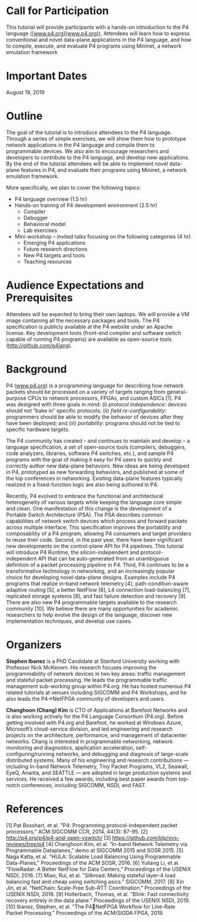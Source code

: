 
# Call for Participation

This tutorial will provide participants with a hands-on introduction to the P4 language ([www.p4.org](www.p4.org)). Attendees will learn how to express conventional and novel data-plane applications in the P4 language, and how to compile, execute, and evaluate P4 programs using Mininet, a network emulation framework

# Important Dates

August 19, 2019

# Outline

The goal of the tutorial is to introduce attendees to the P4 language. Through a series of simple exercises, we will show them how to prototype network applications in the P4 language and compile them to programmable devices. We also aim to encourage researchers and developers to contribute to the P4 language, and develop new applications. By the end of the tutorial attendees will be able to implement novel data-plane features in P4, and evaluate their programs using Mininet, a network emulation framework.

More specifically, we plan to cover the following topics:
* P4 language overview (1.5 hr)
* Hands-on training of P4 development environment (2.5 hr)
    * Compiler
    * Debugger
    * Behavioral model
    * Lab exercises
* Mini-workshop – invited talks focusing on the following categories (4 hr) 
    * Emerging P4 applications
    * Future research directions
    * New P4 targets and tools
    * Teaching resources

# Audience Expectations and Prerequisites

Attendees will be expected to bring their own laptops. We will provide a VM image containing all the necessary packages and tools. The P4 specification is publicly available at the P4 website under an Apache license. Key development tools (front-end compiler and software switch capable of running P4 programs) are available as open-source tools (http://github.com/p4lang).

# Background

P4 (www.p4.org) is a programming language for describing how network packets should be processed on a variety of targets ranging from general-purpose CPUs to network processors, FPGAs, and custom ASICs [1]. P4 was designed with three goals in mind: (i) *protocol independence*: devices should not “bake in” specific protocols; (ii) *field re-configurability*: programmers should be able to modify the behavior of devices after they have been deployed; and (iii) *portability*: programs should not be tied to specific hardware targets. 

The P4 community has created – and continues to maintain and develop – a language specification, a set of open-source tools (compilers, debuggers, code analyzers, libraries, software P4 switches, etc.), and sample P4 programs with the goal of making it easy for P4 users to quickly and correctly author new data-plane behaviors. New ideas are being developed in P4, prototyped as new forwarding behaviors, and published at some of the top conferences in networking. Existing data-plane features typically realized in a fixed-function logic are also being authored in P4.

Recently, P4 evolved to embrace the functional and architectural heterogeneity of various targets while keeping the language core simple and clean. One manifestation of this change is the development of a Portable Switch Architecture (PSA). The PSA describes common capabilities of network switch devices which process and forward packets across multiple interface. This specification improves the portability and composability of a P4 program, allowing P4 consumers and target providers to reuse their code. Second, in the past year, there have been significant new developments on the control-plane API for P4 pipelines. This tutorial will introduce P4 Runtime, the silicon-independent and protocol-independent API that can be auto-generated from an unambiguous definition of a packet processing pipeline in P4. Third, P4 continues to be a transformative technology in networking, and an increasingly popular choice for developing novel data-plane designs. Examples include P4 programs that realize in-band network telemetry [4], path-condition-aware adaptive routing [5], a better NetFlow [6], L4 connection load-balancing [7], replicated storage systems [8], and fast failure detection and recovery [9]. There are also new P4 programmable targets available to the research community [10]. We believe there are many opportunities for academic researchers to help evolve the design of the language, discover new implementation techniques, and develop use cases.

# Organizers

**Stephen Ibanez** is a PhD Candidate at Stanford University working with Professor Nick McKeown. His research focuses improving the programmability of network devices in two key areas: traffic management and stateful packet processing. He leads the programmable traffic management sub-working group within P4.org. He has hosted numerous P4 related tutorials at venues including SIGCOMM and P4 Workshops, and he also leads the P4->NetFPGA community of developers and users.

**Changhoon (Chang) Kim** is CTO of Applications at Barefoot Networks and is also working actively for the P4 Language Consortium (P4.org). Before getting involved with P4.org and Barefoot, he worked at Windows Azure, Microsoft’s cloud-service division, and led engineering and research projects on the architecture, performance, and management of datacenter networks. Chang is interested in programmable networking, network monitoring and diagnostics, application acceleration, self-configuring/running networks, and debugging and diagnosis of large-scale distributed systems. Many of his engineering and research contributions — including In-band Network Telemetry, Tiny Packet Programs, VL2, Seawall, EyeQ, Ananta, and SEATTLE — are adopted in large production systems and services. He received a few awards, including best paper awards from top-notch conferences, including SIGCOMM, NSDI, and FAST.


# References

[1] Pat Bosshart, et al. "P4: Programming protocol-independent packet processors," ACM SIGCOMM CCR, 2014, 44(3): 87-95.
[2] http://p4.org/p4/p4-and-open-vswitch/
[3] https://github.com/blp/ovs-reviews/tree/p4
[4] Changhoon Kim, et al. “In-band Network Telemetry via Programmable Dataplanes,” demo at SIGCOMM 2015 and SOSR 2015.
[5] Naga Katta, et al. "HULA: Scalable Load Balancing Using Programmable Data-Planes," Proceedings of the ACM SOSR, 2016.
[6] Yuliang Li, et al. “FlowRadar: A Better NetFlow for Data Centers,” Proceedings of the USENIX NSDI, 2016.
[7] Miao, Rui, et al. "Silkroad: Making stateful layer-4 load balancing fast and cheap using switching asics." SIGCOMM, 2017.
[8] Xin Jin, et al. “NetChain: Scale-Free Sub-RTT Coordination,” Proceedings of the USENIX NSDI, 2018.
[9] Holterbach, Thomas, et al. "Blink: Fast connectivity recovery entirely in the data plane." Proceedings of the USENIX NSDI, 2019.
[10] Ibanez, Stephen, et al. "The P4NetFPGA Workflow for Line-Rate Packet Processing." Proceedings of the ACM/SIGDA FPGA, 2019.
